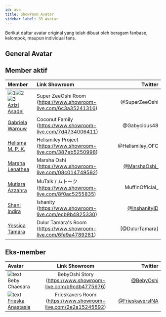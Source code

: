 ```yaml
---
id: ava
title: Showroom Avatar
sidebar_label: SR Avatar
---
```


Berikut daftar avatar original yang telah dibuat oleh beragam fanbase, kelompok, maupun individual fans.

## General Avatar



## Member aktif

|Member|Link Showroom|Twitter|
| :------------- | :---------- | -----------: |
|![1](https://image.showroom-cdn.com/showroom-prod/image/avatar/1035785.png)![2](https://image.showroom-cdn.com/showroom-prod/image/avatar/1036683.png)![3](https://image.showroom-cdn.com/showroom-prod/image/avatar/1038309.png)<br>[Azizi Asadel](https://twitter.com/A_ZeeJKT48)</br>|Super ZeeOshi Room (https://www.showroom-live.com/6c3a35241316)|@SuperZeeOshi|
|[Gabriela Warouw](https://twitter.com/gabyJKT48)|Coconut Family (https://www.showroom-live.com/7d4734006411)|@Gabycious48|
|[Helisma M. P. K.](https://twitter.com/H_EliJKT48)|Helismiley Project (https://www.showroom-live.com/387eb5250998)|@Helismiley_OFC|
|[Marsha Lenathea](https://twitter.com/L_MarshaJKT48)|Marsha Oshi (https://www.showroom-live.com/08c014749592)|[@MarshaOshi_](https://twitter.com/marshaoshi_)|
|[Mutiara Azzahra](https://twitter.com/A_MutheJKT48)|MuTalk / ムトーク (https://www.showroom-live.com/8f0ac5255835)|MuffinOfficial_|
|[Shani Indira](https://twitter.com/N_ShaniJKT48)|Ishanity (https://www.showroom-live.com/ecb9b4825330)|[@InshanityID](https://twitter.com/InshanityID)|
|[Yessica Tamara](https://twitter.com/Y_ChikaJKT48)|Dulur Tamara's Room (https://www.showroom-live.com/6fe9a4789281)|[@DulurTamara]|



## Eks-member

|Avatar|Link Showroom|Twitter|
| :------------- | :----------: | -----------: |
|![text](https://image.showroom-cdn.com/showroom-prod/image/avatar/1035617.png)<br>Beby Chaesara</br>|BebyOshi Story (https://www.showroom-live.com/b9cdb4775676)|[@BebyOshi](https://twitter.com/BebyOshi)|
|![text](https://image.showroom-cdn.com/showroom-prod/image/avatar/1037310.png)<br>[Frieska Anastasia](https://twitter.com/thisfrieska)</br>|Frieskavers Room (https://www.showroom-live.com/2e2a15245592)|[@FrieskaversINA](https://twitter.com/FrieskaversINA)|